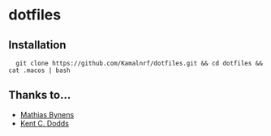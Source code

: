 # dotfiles

## Installation

```
  git clone https://github.com/Kamalnrf/dotfiles.git && cd dotfiles && cat .macos | bash
```

## Thanks to...

- [Mathias Bynens](https://github.com/mathiasbynens/dotfiles)
- [Kent C. Dodds](https://github.com/kentcdodds/dotfiles)
